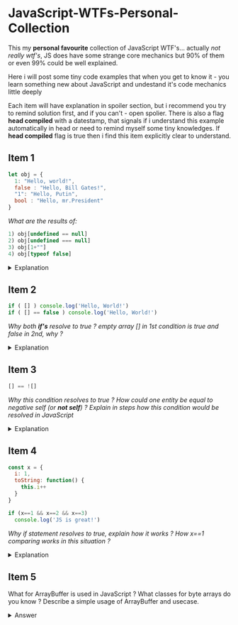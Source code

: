 # JavaScript-WTFs-Personal-Collection

This my **personal favourite** collection of JavaScript WTF's... actually
*not really wtf's*, JS does have some strange core mechanics but 90% of them or even 99% could 
be well explained. 

Here i will post some tiny code examples that when you get to know it - you learn something new
about JavaScript and undestand it's code mechanics little deeply

Each item will have explanation in spoiler section, but i recommend you try to remind solution
first, and if you can't - open spolier. 
There is also a flag **head compiled** with a datestamp, that signals if i understand this example 
automatically in head or need to remind myself some tiny knowledges. If **head compiled** flag is true
then i find this item explicitly clear to understand.

## Item 1 
```javascript
let obj = { 
  1: "Hello, world!", 
  false : "Hello, Bill Gates!", 
  "1": "Hello, Putin",
  bool : "Hello, mr.President"
}
```
*What are the results of:*
```js
1) obj[undefined == null]
2) obj[undefined === null]
3) obj[1+""]
4) obj[typeof false]
```
<details>
  <summary>Explanation</summary>
  
  Spoiler text. Note that it's important to have a space after the summary tag. You should be able to write any markdown you want inside the `<details>` tag... just make sure you close `<details>` afterward.
  
  ```javascript
  console.log("I'm a code block!");
  ```
  
</details>

## Item 2 
```javascript
if ( [] ) console.log('Hello, World!')
if ( [] == false ) console.log('Hello, World!')
```
*Why both **if's** resolve to true ?*
*empty array [] in 1st condition is true and false in 2nd, why ?*

<details>
  <summary>Explanation</summary>
  
  Spoiler text. Note that it's important to have a space after the summary tag. You should be able to write any markdown you want inside the `<details>` tag... just make sure you close `<details>` afterward.
  
  ```javascript
  console.log("I'm a code block!");
  ```
  
</details>

## Item 3
```javascript
[] == ![]
```
*Why this condition resolves to true ? How could one entity be equal to negative self (or **not self**) ?*
*Explain in steps how this condition would be resolved in JavaScript*

<details>
  <summary>Explanation</summary>
  
  Spoiler text. Note that it's important to have a space after the summary tag. You should be able to write any markdown you want inside the `<details>` tag... just make sure you close `<details>` afterward.
  
  ```javascript
  console.log("I'm a code block!");
  ```
  
</details>

## Item 4
```javascript
const x = {
  i: 1,
  toString: function() {
    this.i++
  }
}

if (x==1 && x==2 && x==3)
  console.log('JS is great!')
```

*Why if statement resolves to true, explain how it works ?*
*How x==1 comparing works in this situation ?*

<details>
  <summary>Explanation</summary>
  
  Spoiler text. Note that it's important to have a space after the summary tag. You should be able to write any markdown you want inside the `<details>` tag... just make sure you close `<details>` afterward.
  
  ```javascript
  console.log("I'm a code block!");
  ```
  
</details>

## Item 5
What for ArrayBuffer is used in JavaScript ? What classes for byte arrays do you know ? 
Describe a simple usage of ArrayBuffer and usecase.
<details>
  <summary>Answer</summary>
</details>
